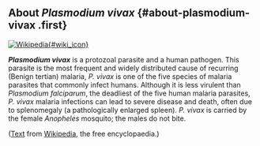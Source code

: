 About *Plasmodium vivax* {#about-plasmodium-vivax .first}
------------------------

[![Wikipedia](/img/wikipedia_logo_v2_en.png){#wiki_icon}](http://en.wikipedia.org/wiki/Plasmodium_vivax)

***Plasmodium vivax*** is a protozoal parasite and a human pathogen.
This parasite is the most frequent and widely distributed cause of
recurring (Benign tertian) malaria, *P. vivax* is one of the five
species of malaria parasites that commonly infect humans. Although it is
less virulent than *Plasmodium falciparum*, the deadliest of the five
human malaria parasites, *P. vivax* malaria infections can lead to
severe disease and death, often due to splenomegaly (a pathologically
enlarged spleen). *P. vivax* is carried by the female *Anopheles*
mosquito; the males do not bite.

([Text](http://en.wikipedia.org/wiki/Plasmodium_vivax) from
[Wikipedia](http://en.wikipedia.org/), the free encyclopaedia.)
